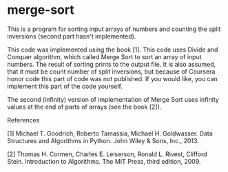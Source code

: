 # merge-sort
This is a program for sorting input arrays of numbers and counting the split inversions (second part hasn't implemented).

This code was implemented using the book [1]. This code uses Divide and Conquer algorithm, which called Merge Sort to sort an array of input numbers. The result of sorting prints to the output file. It is also assumed, that it must be count number of split inversions, but because of Coursera honor code this part of code was not published.
If you would like, you can implement this part of the code yourself.

The second (infinity) version of implementation of Merge Sort uses infinity values at the end of parts of arrays (see the book [2]).  

References

[1] Michael T. Goodrich, Roberto Tamassia, Michael H. Goldwasser. Data Structures and Algorithms in Python. John Wiley & Sons, Inc., 2013.

[2] Thomas H. Cormen, Charles E. Leiserson, Ronald L. Rivest, Clifford Stein. Introduction to Algorithms. The MIT Press, third edition, 2009. 
